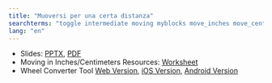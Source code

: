 ```yaml
---
title: "Muoversi per una certa distanza"
searchterms: "toggle intermediate moving myblocks move_inches move_centimeters move_centimetres move_cm wheelconverter my_blocks moving_with moving_with_my_blocks"
lang: "en"
---
```

 <ul>
 <li class="ng-binding">Slides:
 <a href="translations/en-us/intermediate/Muoversi per una certa distanza.pptx">PPTX</a>,
 <a href="translations/en-us/intermediate/Muoversi per una certa distanza.pdf">PDF</a>
 </li>
 <li>Moving in Inches/Centimeters Resources:
 <a href="translations/en-us/intermediate/DPIorDPCWorksheet.pdf">Worksheet</a>
 </li>
 <li>Wheel Converter Tool <a href="translations/resources/wheelconverter">Web Version</a>,
 <a href="https://itunes.apple.com/us/app/wheel-converter-for-ev3/id1042474404?ls=1&amp;mt=8">iOS Version</a>,
 <a href="https://play.google.com/store/apps/details?id=com.ev3lessons.wheelconverter">Android Version</a>
 </li>
 </ul>
